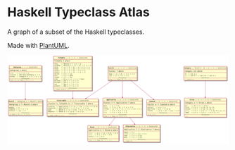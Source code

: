 # Haskell Typeclass Atlas

A graph of a subset of the Haskell typeclasses.

Made with [PlantUML](https://plantuml.com/).

![atlas](https://github.com/dustinlacewell/haskell-typeclass-atlas/blob/master/atlas.png?raw=true)
